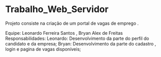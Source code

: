 # Trabalho_Web_Servidor
Projeto consiste na criação de um portal de vagas de emprego .

Equipe: Leonardo Ferreira Santos , Bryan Alex de Freitas
Responsabilidades: 
Leonardo: Desenvolvimento da parte do perfil do candidato e da empresa;
Bryan: Desenvolvimento da parte do cadastro , login e pagina de vagas disponíveis;


